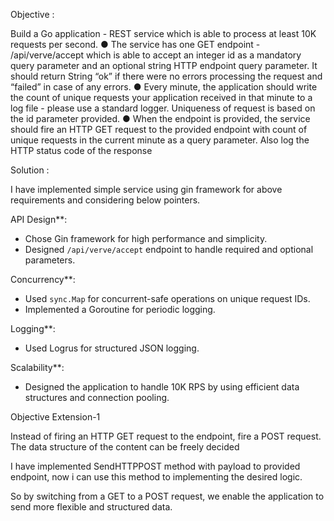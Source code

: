 Objective : 

Build a Go application - REST service which is able to process at least 10K requests per second.
● The service has one GET endpoint - /api/verve/accept which is able to accept an integer id as a
mandatory query parameter and an optional string HTTP endpoint query parameter. It should return
String “ok” if there were no errors processing the request and “failed” in case of any errors.
● Every minute, the application should write the count of unique requests your application received in
that minute to a log file - please use a standard logger. Uniqueness of request is based on the id
parameter provided.
● When the endpoint is provided, the service should fire an HTTP GET request to the provided endpoint
with count of unique requests in the current minute as a query parameter. Also log the HTTP status
code of the response

Solution :

I have implemented simple service using gin framework for above requirements and considering below pointers.

API Design**:
   - Chose Gin framework for high performance and simplicity.
   - Designed `/api/verve/accept` endpoint to handle required and optional parameters.

Concurrency**:
   - Used `sync.Map` for concurrent-safe operations on unique request IDs.
   - Implemented a Goroutine for periodic logging.

Logging**:
   - Used Logrus for structured JSON logging.

Scalability**:
   - Designed the application to handle 10K RPS by using efficient data structures and connection pooling.

Objective Extension-1

Instead of firing an HTTP GET request to the endpoint, fire a POST request. The data structure
of the content can be freely decided

I have implemented SendHTTPPOST method with payload to provided endpoint, now i can use this method to implementing
the desired logic.

So by switching from a GET to a POST request, we enable the application to send more flexible and structured data.